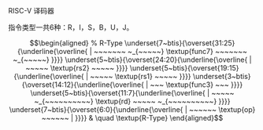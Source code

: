 RISC-V 译码器

指令类型一共6种：R，I，S，B，U，J。

```math
\begin{aligned}
    % R-Type
    \underset{7~btis}{\overset{31:25}{\underline{\overline{
    | ~~~~~~~ ~_{~~~~~}
      \textup{func7}
      ~~~~~~~ ~_{~~~~~}
    }}}}
    \underset{5~btis}{\overset{24:20}{\underline{\overline{
    | ~~~~~
      \textup{rs2}
      ~~~~~
    }}}}
    \underset{5~btis}{\overset{19:15}{\underline{\overline{
    | ~~~~~
      \textup{rs1}
      ~~~~~
    }}}}
    \underset{3~btis}{\overset{14:12}{\underline{\overline{
    | ~~~
      \textup{func3}
      ~~~
    }}}}
    \underset{5~btis}{\overset{11:7}{\underline{\overline{
    | ~~~~~ ~_{~~~~~~~~~~}
      \textup{rd}
      ~~~~~ ~_{~~~~~~~~~~}
    }}}}
    \underset{7~btis}{\overset{6:0}{\underline{\overline{
    | ~~~~~~
      \textup{op}
      ~~~~~~ |
    }}}} & \quad \textup{R-Type}
\end{aligned}
```
